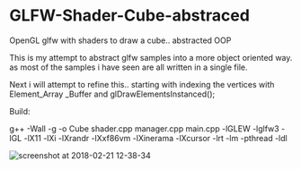 # GLFW-Shader-Cube-abstraced
OpenGL glfw with shaders to draw a cube.. abstracted OOP

This is my attempt to abstract glfw samples into a more object oriented way. as most of the samples i have seen are all written in a single file.

Next i will attempt to refine this.. starting with indexing the vertices with Element_Array _Buffer and glDrawElementsInstanced();

Build:

g++ -Wall -g -o Cube shader.cpp manager.cpp main.cpp -lGLEW -lglfw3 -lGL -lX11 -lXi -lXrandr -lXxf86vm -lXinerama -lXcursor -lrt -lm -pthread -ldl



![screenshot at 2018-02-21 12-38-34](https://user-images.githubusercontent.com/26413252/36635749-9b954f42-19b2-11e8-9957-5884c8a8167e.png)
